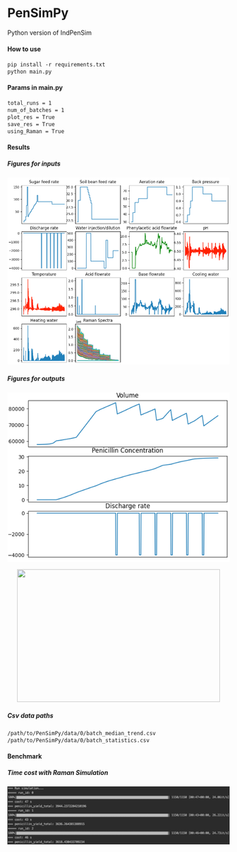 # PenSimPy
Python version of IndPenSim
#### How to use
```
pip install -r requirements.txt
python main.py
```
#### Params in main.py
```
total_runs = 1
num_of_batches = 1
plot_res = True
save_res = True
using_Raman = True
```
#### Results
##### Figures for inputs
![Inputs](figures/Figure_2.png)
##### Figures for outputs
![Outputs](figures/Figure_1.png)

<p align="center">
  <img width="460" height="300" src="https://github.com/Quarticai/PenSimPy/blob/master/figures/Figure_1.png">
</p>

##### Csv data paths
```
/path/to/PenSimPy/data/0/batch_median_trend.csv
/path/to/PenSimPy/data/0/batch_statistics.csv
```
#### Benchmark
##### Time cost with Raman Simulation
![Image description](figures/benchmark.png)

